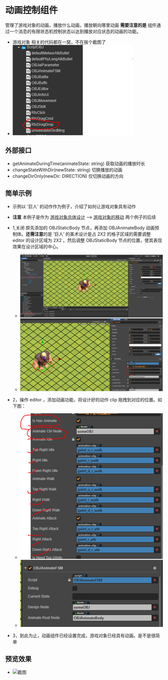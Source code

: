 # 动画控制组件

管理了游戏对象的动画，播放什么动画，播放朝向哪里动画
**需要注意的是** 组件通过一个消息的有限状态机控制状态以达到播放对应状态的动画的功能。

- 游戏对象 相关的代码都在一窝，不在挨个截图了
- ![代码](img/drag.PNG)

## 外部接口

- getAnimateDuringTime(animateState: string) 获取动画的播放时长
- changeStateWithDir(newState: string) 切换播放的动画
- changeDirOnly(newDir: DIRECTION) 仅切换动画的方向

## 简单示例

- 示例以 '巨人' 的动作作为例子，介绍了如何让游戏对象具有动作
- **注意** 本例子是作为 [游戏对象总体设计](./OBJEditor.md) --> [游戏对象的移动](./OBJMovement.md) 两个例子的后续

- 1,关闭 原先添加的 OBJStaticBody 节点，再添加 OBJAnimateBody 动画预制体。**还需注意**的是 ‘巨人’ 的美术设计是占 2X2 的格子区域的需要调整 editor 的设计区域为 2X2 。然后调整 OBJStaticBody 节点的位置，使其表现效果在设计区域的中心。
  - ![截图](img/animatedemo3.PNG)
  - ![截图](img/animatedemo4.PNG)
- 2，操作 editor ，添加动画功能，将设计好的动作 clip 拖拽到对应的位置。如下图：
  - ![截图](img/animatedemo1.PNG)
  - ![截图](img/animatedemo2.PNG)
- 3，到此为止，动画组件已经设置完成，游戏对象已经具有动画。是不是很简单

## 预览效果

- ![截图](img/animatedemo1.gif)